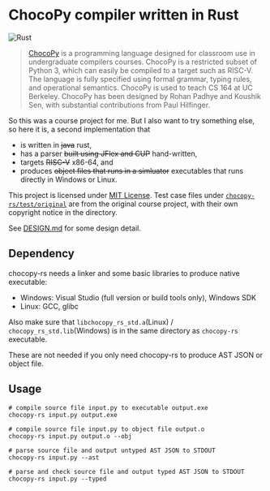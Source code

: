 # ChocoPy compiler written in Rust

![Rust](https://github.com/wwylele/chocopy-rs/workflows/Rust/badge.svg)

> [ChocoPy](https://chocopy.org/) is a programming language designed for classroom use in undergraduate compilers courses. ChocoPy is a restricted subset of Python 3, which can easily be compiled to a target such as RISC-V. The language is fully specified using formal grammar, typing rules, and operational semantics. ChocoPy is used to teach CS 164 at UC Berkeley. ChocoPy has been designed by Rohan Padhye and Koushik Sen, with substantial contributions from Paul Hilfinger.

So this was a course project for me. But I also want to try something else, so here it is, a second implementation that
 - is written in ~~java~~ rust,
 - has a parser ~~built using JFlex and CUP~~ hand-written,
 - targets ~~RISC-V~~ x86-64, and
 - produces ~~object files that runs in a simluator~~ executables that runs directly in Windows or Linux.

This project is licensed under [MIT License](LICENSE). Test case files under [`chocopy-rs/test/original`](chocopy-rs/test/original) are from the original course project, with their own copyright notice in the directory.

See [DESIGN.md](DESIGN.md) for some design detail.

## Dependency

chocopy-rs needs a linker and some basic libraries to produce native executable:
 - Windows: Visual Studio (full version or build tools only), Windows SDK
 - Linux: GCC, glibc

Also make sure that `libchocopy_rs_std.a`(Linux) / `chocopy_rs_std.lib`(Windows) is in the same directory as `chocopy-rs` executable.

These are not needed if you only need chocopy-rs to produce AST JSON or object file.

## Usage

```
# compile source file input.py to executable output.exe
chocopy-rs input.py output.exe

# compile source file input.py to object file output.o
chocopy-rs input.py output.o --obj

# parse source file and output untyped AST JSON to STDOUT
chocopy-rs input.py --ast

# parse and check source file and output typed AST JSON to STDOUT
chocopy-rs input.py --typed

```
